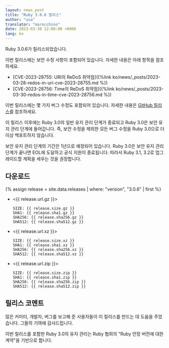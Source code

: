 ```yaml
---
layout: news_post
title: "Ruby 3.0.6 릴리스"
author: "usa"
translator: "marocchino"
date: 2023-03-30 12:00:00 +0000
lang: ko
---
```


Ruby 3.0.6가 릴리스되었습니다.

이번 릴리스에는 보안 수정 사항이 포함되어 있습니다.
자세한 내용은 아래 항목을 참조하세요.

* [CVE-2023-28755: URI의 ReDoS 취약점]({%link ko/news/_posts/2023-03-28-redos-in-uri-cve-2023-28755.md %})
* [CVE-2023-28756: Time의 ReDoS 취약점]({%link ko/news/_posts/2023-03-30-redos-in-time-cve-2023-28756.md %})

이번 릴리스에는 몇 가지 버그 수정도 포함되어 있습니다.
자세한 내용은 [GitHub 릴리스](https://github.com/ruby/ruby/releases/tag/v3_0_6)를 참조하세요.

이 릴리스 이후에는 Ruby 3.0의 일반 유지 관리 단계가 종료되고 Ruby 3.0은 보안 유지 관리 단계에 들어갑니다.
즉, 보안 수정을 제외한 모든 버그 수정을 Ruby 3.0으로 더 이상 백포트하지 않습니다.

보안 유지 관리 단계의 기간은 1년으로 예정되어 있습니다.
Ruby 3.0은 보안 유지 관리 단계가 끝나면 EOL에 도달하고 공식 지원이 종료됩니다.
따라서 Ruby 3.1, 3.2로 업그레이드할 계획을 세우는 것을 권장합니다.

## 다운로드

{% assign release = site.data.releases | where: "version", "3.0.6" | first %}

* <{{ release.url.gz }}>

      SIZE: {{ release.size.gz }}
      SHA1: {{ release.sha1.gz }}
      SHA256: {{ release.sha256.gz }}
      SHA512: {{ release.sha512.gz }}

* <{{ release.url.xz }}>

      SIZE: {{ release.size.xz }}
      SHA1: {{ release.sha1.xz }}
      SHA256: {{ release.sha256.xz }}
      SHA512: {{ release.sha512.xz }}

* <{{ release.url.zip }}>

      SIZE: {{ release.size.zip }}
      SHA1: {{ release.sha1.zip }}
      SHA256: {{ release.sha256.zip }}
      SHA512: {{ release.sha512.zip }}

## 릴리스 코멘트

많은 커미터, 개발자, 버그를 보고해 준 사용자들이 이 릴리스를 만드는 데 도움을 주었습니다.
그들의 기여에 감사드립니다.

이번 릴리스를 포함한 Ruby 3.0의 유지 관리는 Ruby 협회의 "Ruby 안정 버전에 대한 계약"을 기반으로 합니다.
